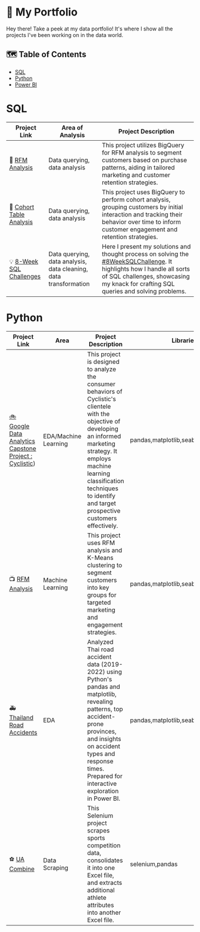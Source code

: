 # :art:		 My Portfolio
Hey there! Take a peek at my data portfolio! It's where I show all the projects I've been working on in the data world.

## :world_map:	Table of Contents
- [SQL](#sql)
- [Python](#python)
- [Power BI](#power-bi)

# SQL
| Project Link | Area of Analysis | Project Description | 
|---|---|---|
|🔎 [RFM Analysis](https://github.com/forgek153/Projects/tree/main/SQL/RFM%20Analysis)| Data querying, data analysis| This project utilizes BigQuery for RFM analysis to segment customers based on purchase patterns, aiding in tailored marketing and customer retention strategies.|
|💾 [Cohort Table Analysis](https://github.com/forgek153/Projects/tree/main/SQL/Cohort%20Table%20Analysis)|Data querying, data analysis|This project uses BigQuery to perform cohort analysis, grouping customers by initial interaction and tracking their behavior over time to inform customer engagement and retention strategies.|
| 💡 [8-Week SQL Challenges](https://github.com/forgek153/8-Week-SQL-Challenge) | Data querying, data analysis, data cleaning, data transformation | Here I present my solutions and thought process on solving the [#8WeekSQLChallenge](https://8weeksqlchallenge.com). It highlights how I handle all sorts of SQL challenges, showcasing my knack for crafting SQL queries and solving problems.

# Python
| Project Link | Area | Project Description | Libraries |    
|---|---|---|---|
| [🚲 Google Data Analytics Capstone Project : Cyclistic](https://github.com/forgek153/Projects/tree/main/Python/Cyclistic)) |EDA/Machine Learning|This project is designed to analyze the consumer behaviors of Cyclistic's clientele with the objective of developing an informed marketing strategy. It employs machine learning classification techniques to identify and target prospective customers effectively.|pandas,matplotlib,seaborn,sklearn,gbx|
|📺 [RFM Analysis](https://github.com/forgek153/Projects/tree/main/Python/RFM%20Analysis%20ML) |Machine Learning|This project uses RFM analysis and K-Means clustering to segment customers into key groups for targeted marketing and engagement strategies.|pandas,matplotlib,seaborn,sklearn|
|:ambulance: [Thailand Road Accidents](https://github.com/forgek153/Projects/blob/main/Python/Thailand%20Road%20Accidents/Thailand%20Road%20Accidents.ipynb) | EDA | Analyzed Thai road accident data (2019-2022) using Python's pandas and matplotlib, revealing patterns, top accident-prone provinces, and insights on accident types and response times. Prepared for interactive exploration in Power BI.| pandas,matplotlib,seaborn |
|:soccer: [UA Combine](https://github.com/forgek153/Projects/tree/main/Python/UA%20Combine) | Data Scraping | This Selenium project scrapes sports competition data, consolidates it into one Excel file, and extracts additional athlete attributes into another Excel file. | selenium,pandas |


